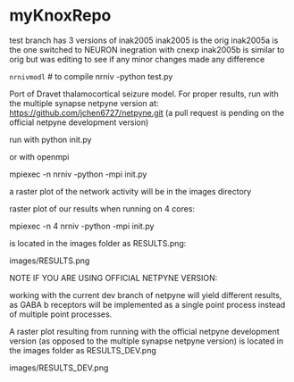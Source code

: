 # myKnoxRepo

test branch has 3 versions of inak2005
inak2005 is the orig
inak2005a is the one switched to NEURON inegration with cnexp
inak2005b is similar to orig but was editing to see if any minor changes made any difference

`nrnivmodl` # to compile
nrniv -python test.py

Port of Dravet thalamocortical seizure model.
For proper results, run with the multiple synapse netpyne version at: 
https://github.com/jchen6727/netpyne.git 
(a pull request is pending on the official netpyne development version)

run with
python init.py

or with openmpi

mpiexec -n <numcores> nrniv -python -mpi init.py

a raster plot of the network activity will be in the images directory

raster plot of our results when running on 4 cores:

mpiexec -n 4 nrniv -python -mpi init.py

is located in the images folder as RESULTS.png:

images/RESULTS.png

NOTE IF YOU ARE USING OFFICIAL NETPYNE VERSION:

working with the current dev branch of netpyne will yield different results,
as GABA b receptors will be implemented as a single point process instead of
multiple point processes.

A raster plot resulting from running with the official netpyne development 
version (as opposed to the multiple synapse netpyne version) is located in the
images folder as RESULTS_DEV.png

images/RESULTS_DEV.png




